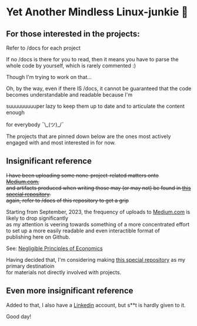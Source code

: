 # Yet Another Mindless Linux-junkie :zany_face:

## For those interested in the projects:

Refer to /docs for each project

If no /docs is there for you to read, then it means you have to parse the whole code by yourself, which is rarely commented :)

Though I'm trying to work on that...

Oh, by the way, even if there IS /docs, it cannot be guaranteed that the code becomes  understandable and readable because I'm

suuuuuuuuuper lazy to keep them up to date and to articulate the content enough

for everybody ¯\\\_(ツ)_/¯

The projects that are pinned down below are the ones most actively engaged with and most interested in for now.


## Insignificant reference

~~I have been uploading some none-project-related matters onto [Medium.com](https://medium.com/@seantywork),\
and artifacts produced when writing those may (or may not) be found in [this special repository](https://github.com/seantywork/seantywork).\
again, refer to /docs of this repository to get a grip~~

Starting from September, 2023, the frequency of uploads to [Medium.com](https://medium.com/@seantywork) is likely to drop significantly\
as my attention is veering towards something of a more concentrated effort to set up a more easily readable and even interactible format of\
publishing here on Github.

See: [Negligible Principles of Economics](https://github.com/seantywork/neglible-principles-of-economics)

Having decided that, I'm considering making [this special repository](https://github.com/seantywork/seantywork) as my primary destinatioin\
for materials not directly involved with projects.


## Even more insignificant reference

Added to that, I also have a [Linkedin](https://www.linkedin.com/in/sean-taehoon-yoon/) account, but s**t is hardly given to it.

Good day!





